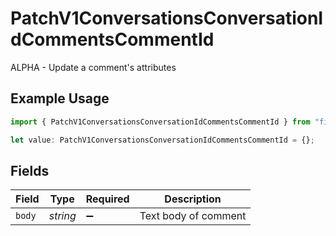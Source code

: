 # PatchV1ConversationsConversationIdCommentsCommentId

ALPHA - Update a comment's attributes

## Example Usage

```typescript
import { PatchV1ConversationsConversationIdCommentsCommentId } from "firehydrant-typescript-sdk/models/components";

let value: PatchV1ConversationsConversationIdCommentsCommentId = {};
```

## Fields

| Field                | Type                 | Required             | Description          |
| -------------------- | -------------------- | -------------------- | -------------------- |
| `body`               | *string*             | :heavy_minus_sign:   | Text body of comment |